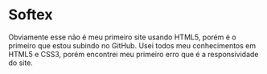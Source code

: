 # Softex
Obviamente esse não é meu primeiro site usando HTML5, porém é o primeiro que estou subindo no GitHub. Usei todos meu conhecimentos em HTML5 e CSS3, porém encontrei meu primeiro erro que é a responsividade do site.
